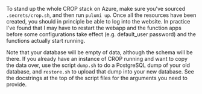 To stand up the whole CROP stack on Azure, make sure you've sourced `.secrets/crop.sh`, and then run `pulumi up`. Once all the resources have been created, you should in principle be able to log into the website. In practice I've found that I may have to restart the webapp and the function apps before some configurations take effect (e.g. default_user password) and the functions actually start running.

Note that your database will be empty of data, although the schema will be there. If you already have an instance of CROP running and want to copy the data over, use the script `dump.sh` to do a PostgreSQL dump of your old database, and `restore.sh` to upload that dump into your new database. See the docstrings at the top of the script files for the arguments you need to provide.

